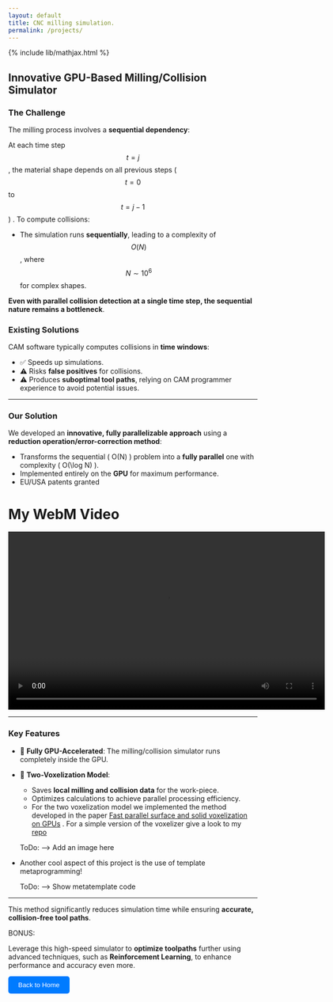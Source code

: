 ```yaml
---
layout: default
title: CNC milling simulation. 
permalink: /projects/
---
```


{% include lib/mathjax.html %}

## Innovative GPU-Based Milling/Collision Simulator

### The Challenge  
The milling process involves a **sequential dependency**:  

At each time step $$t = j$$, the material shape depends on all previous steps ( $$t = 0$$  to  $$t = j-1$$ ) .
To compute collisions: 

- The simulation runs **sequentially**, leading to a complexity of $$ O(N) $$, where $$ N \sim 10^6 $$ for complex shapes.

**Even with parallel collision detection at a single time step, the sequential nature remains a bottleneck**.

### Existing Solutions  

CAM software typically computes collisions in **time windows**:

- ✅ Speeds up simulations.  
- ⚠️ Risks **false positives** for collisions.  
- ⚠️ Produces **suboptimal tool paths**, relying on CAM programmer experience to avoid potential issues.

---

### Our Solution

We developed an **innovative, fully parallelizable approach** using a **reduction operation/error-correction method**:  

- Transforms the sequential \( O(N) \) problem into a **fully parallel** one with complexity \( O(\log N) \).  
- Implemented entirely on the **GPU** for maximum performance.
- EU/USA patents granted

<!DOCTYPE html>
<html lang="en">
<head>
    <meta charset="UTF-8">
    <meta name="viewport" content="width=device-width, initial-scale=1.0">
    <title>WebM Video</title>
</head>
<body>
    <h1>My WebM Video</h1>
    <video width="640" height="360" controls>
        <source src="../assets/videos/cnc_simul.webm" type="video/webm">
        Your browser does not support the video tag.
    </video>
</body>
</html>

---

### Key Features  
- 🚀 **Fully GPU-Accelerated**: The milling/collision simulator runs completely inside the GPU.
- 🧩 **Two-Voxelization Model**:  
   - Saves **local milling and collision data** for the work-piece.  
   - Optimizes calculations to achieve parallel processing efficiency.
   - For the two voxelization model we implemented the method developed in the paper 
     [Fast parallel surface and solid voxelization on GPUs](https://dl.acm.org/doi/abs/10.1145/1882261.1866201) . 
     For a simple version of the voxelizer give a look to my [repo]()
    
    ToDo: --> Add an image here  

-  Another cool aspect of this project is the use of template metaprogramming!
    
    ToDo: --> Show metatemplate code
 
---

This method significantly reduces simulation time while ensuring **accurate, collision-free tool paths**. 

BONUS: 

Leverage this high-speed simulator to **optimize toolpaths** further using advanced techniques, such as 
**Reinforcement Learning**, to enhance performance and accuracy even more.


<a href="/ivan-homepage/">
    <button style="padding:10px 20px; background-color:#007BFF; color:white; border:none; border-radius:5px; cursor:pointer;">
        Back to Home
    </button>
</a>